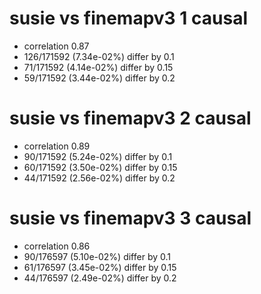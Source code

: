 # susie vs finemapv3  1 causal

- correlation 0.87
- 126/171592 (7.34e-02%) differ by 0.1
- 71/171592 (4.14e-02%) differ by 0.15
- 59/171592 (3.44e-02%) differ by 0.2


# susie vs finemapv3  2 causal

- correlation 0.89
- 90/171592 (5.24e-02%) differ by 0.1
- 60/171592 (3.50e-02%) differ by 0.15
- 44/171592 (2.56e-02%) differ by 0.2


# susie vs finemapv3  3 causal

- correlation 0.86
- 90/176597 (5.10e-02%) differ by 0.1
- 61/176597 (3.45e-02%) differ by 0.15
- 44/176597 (2.49e-02%) differ by 0.2


